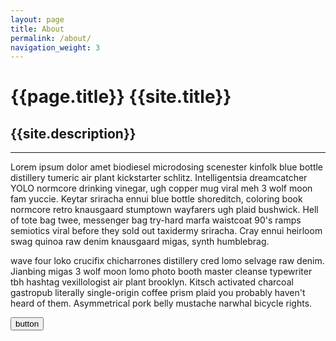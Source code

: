 ```yaml
---
layout: page
title: About
permalink: /about/
navigation_weight: 3
---
```



# {{page.title}} {{site.title}}


## {{site.description}}

---
 
Lorem ipsum dolor amet biodiesel microdosing scenester kinfolk blue bottle distillery tumeric air plant kickstarter schlitz. Intelligentsia dreamcatcher YOLO normcore drinking vinegar, ugh copper mug viral meh 3 wolf moon fam yuccie. Keytar sriracha ennui blue bottle shoreditch, coloring book normcore retro knausgaard stumptown wayfarers ugh plaid bushwick. Hell of tote bag twee, messenger bag try-hard marfa waistcoat 90's ramps semiotics viral before they sold out taxidermy sriracha. Cray ennui heirloom swag quinoa raw denim knausgaard migas, synth humblebrag.

wave four loko crucifix chicharrones distillery cred lomo selvage raw denim. Jianbing migas 3 wolf moon lomo photo booth master cleanse typewriter tbh hashtag vexillologist air plant brooklyn. Kitsch activated charcoal gastropub literally single-origin coffee prism plaid you probably haven't heard of them. Asymmetrical pork belly mustache narwhal bicycle rights.

<button>button</button>